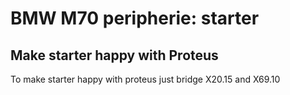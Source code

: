 # BMW M70 peripherie: starter #

## Make starter happy with Proteus ##

To make starter happy with proteus just bridge X20.15 and X69.10
